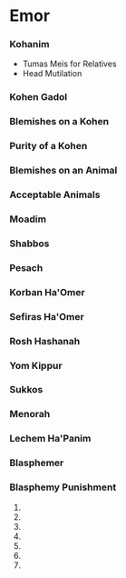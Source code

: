 # Emor

### Kohanim
- Tumas Meis for Relatives
- Head Mutilation
### Kohen Gadol
### Blemishes on a Kohen
### Purity of a Kohen
### Blemishes on an Animal
### Acceptable Animals
### Moadim
### Shabbos
### Pesach
### Korban Ha'Omer
### Sefiras Ha'Omer
### Rosh Hashanah
### Yom Kippur
### Sukkos
### Menorah
### Lechem Ha'Panim
### Blasphemer
### Blasphemy Punishment

1.
1.
1.
1.
1.
1.
1.